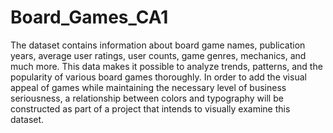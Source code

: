 # Board_Games_CA1

The dataset contains information about board game names, publication years, average user ratings, user counts, game genres, mechanics, and much more. This data makes it possible to analyze trends, patterns, and the popularity of various board games thoroughly. In order to add the visual appeal of games while maintaining the necessary level of business seriousness, a relationship between colors and typography will be constructed as part of a project that intends to visually examine this dataset.
 
